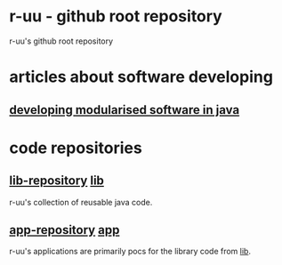 # r-uu - github root repository

r-uu's github root repository

# articles about software developing

## [developing modularised software in java](https://github.com/r-uu/r-uu/blob/main/doc/developing%20modularised%20software%20in%20java.md)

# code repositories

## [lib-repository](https://github.com/r-uu/r-uu.lib) [lib](../r-uu.lib/readme.md)
r-uu's collection of reusable java code.
## [app-repository](https://github.com/r-uu/r-uu.app) [app](../r-uu.app/readme.md)
r-uu's applications are primarily pocs for the library code from [lib](https://github.com/r-uu/r-uu.lib).
